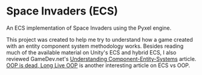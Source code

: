 # Space Invaders (ECS)

An ECS implementation of Space Invaders using the Pyxel engine.

This project was created to help me try to understand how a game created with an entity component system methodology works. Besides reading much of the available material on Unity's ECS and hybrid ECS, I also reviewed GameDev.net's [Understanding Component-Entity-Systems](https://www.gamedev.net/articles/programming/general-and-gameplay-programming/understanding-component-entity-systems-r3013) article. [OOP is dead, Long Live OOP](https://www.gamedev.net/blogs/entry/2265481-oop-is-dead-long-live-oop/) is another interesting article on ECS vs OOP.
